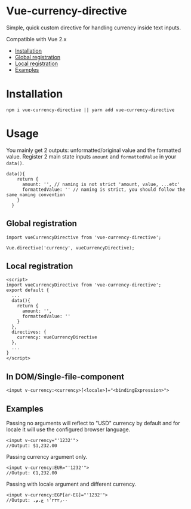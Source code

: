 # Vue-currency-directive
Simple, quick custom directive for handling currency inside text inputs.

Compatible with Vue 2.x
- <a href="#installation">Installation</a>
- <a href="#global-registration">Global registration</a>
- <a href="#local-registration">Local registration</a>
- <a href="#examples">Examples</a>

# Installation
`npm i vue-currency-directive || yarn add vue-currency-directive`

# Usage
You mainly get 2 outputs: unformatted/original value and the formatted value. Register 2 main state inputs `amount` and `formattedValue` in your `data()`.
```
data(){
    return {
      amount: '', // naming is not strict 'amount, value, ...etc'
      formattedValue: '' // naming is strict, you should follow the same naming convention
    }
  }
```
## Global registration
```
import vueCurrencyDirective from 'vue-currency-directive';

Vue.directive('currency', vueCurrencyDirective);
```

## Local registration
```
<script>
import vueCurrencyDirective from 'vue-currency-directive';
export default {
  ...
  data(){
    return {
      amount: '',
      formattedValue: ''
    }
  },
  directives: {
    currency: vueCurrencyDirective
  },
  ...
}
</script>
```

## In DOM/Single-file-component
`<input v-currency:<currency>[<locale>]="<bindingExpression>">`

## Examples
Passing no arguments will reflect to "USD" currency by default and for locale it will use the configured browser language.  
```
<input v-currency="'1232'">
//Output: $1,232.00
```

Passing currency argument only.  
```
<input v-currency:EUR="'1232'">
//Output: €1,232.00
```

Passing with locale argument and different currency.  
```
<input v-currency:EGP[ar-EG]="'1232'">
//Output: ١٬٢٣٢٫٠٠ ج.م.‏ 
```